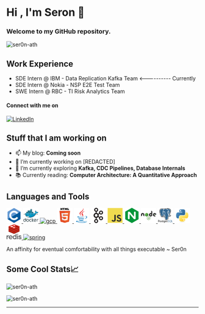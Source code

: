 <h1 align="left">Hi , I'm Seron 👋</h1>
<h3 align="left">Welcome to my GitHub repository. </h3>
<p align="left"> <img src="https://komarev.com/ghpvc/?username=ser0n-ath&label=Profile%20views&color=0e75b6&style=flat" alt="ser0n-ath" /> </p>



<h2 align="left"> Work Experience</h2>

- SDE Intern @ IBM -  Data Replication Kafka Team <---------- Currently
- SDE Intern @ Nokia - NSP E2E Test Team
- SWE Intern @ RBC - TI Risk Analytics Team

<h4>Connect with me on</h4>
<a href="https://www.linkedin.com/in/seron-ath">
  <img src="https://img.shields.io/badge/LinkedIn-0077B5?style=for-the-badge&logo=linkedin&logoColor=white" alt="LinkedIn">
</a>

<h2 align="left">Stuff that I am working on</h2>

- 📫 My blog: **Coming soon**
- 🔭 I’m currently working on [REDACTED]
- 🌱 I’m currently exploring **Kafka, CDC Pipelines, Database Internals**
- 📚 Currently reading: **Computer Architecture: A Quantitative Approach**

<h2 align="left">Languages and Tools</h2>
<p align="left">
  <a href="https://www.cprogramming.com/" target="_blank" rel="noreferrer">
    <img src="https://raw.githubusercontent.com/devicons/devicon/master/icons/c/c-original.svg" alt="c" width="40" height="40" />
  </a> 
  <a href="https://www.docker.com/" target="_blank" rel="noreferrer">
    <img src="https://raw.githubusercontent.com/devicons/devicon/master/icons/docker/docker-original-wordmark.svg" alt="docker" width="40" height="40" />
  </a> 
  <a href="https://cloud.google.com" target="_blank" rel="noreferrer">
    <img src="https://www.vectorlogo.zone/logos/google_cloud/google_cloud-icon.svg" alt="gcp" width="40" height="40" />
  </a> 
  <a href="https://www.w3.org/html/" target="_blank" rel="noreferrer">
    <img src="https://raw.githubusercontent.com/devicons/devicon/master/icons/html5/html5-original-wordmark.svg" alt="html5" width="40" height="40" />
  </a> 
  <a href="https://www.java.com" target="_blank" rel="noreferrer">
    <img src="https://raw.githubusercontent.com/devicons/devicon/master/icons/java/java-original.svg" alt="java" width="40" height="40" />
  </a> 
  <a href="https://kafka.apache.org/" target="_blank" rel="noreferrer">
    <img src="https://raw.githubusercontent.com/devicons/devicon/master/icons/apachekafka/apachekafka-original.svg" alt="Kafka" width="40" height="40" />
  </a>
  <a href="https://developer.mozilla.org/en-US/docs/Web/JavaScript" target="_blank" rel="noreferrer">
    <img src="https://raw.githubusercontent.com/devicons/devicon/master/icons/javascript/javascript-original.svg" alt="javascript" width="40" height="40" />
  </a>
  <a href="https://www.nginx.com" target="_blank" rel="noreferrer">
    <img src="https://raw.githubusercontent.com/devicons/devicon/master/icons/nginx/nginx-original.svg" alt="nginx" width="40" height="40" />
  </a>
  <a href="https://nodejs.org" target="_blank" rel="noreferrer">
    <img src="https://raw.githubusercontent.com/devicons/devicon/master/icons/nodejs/nodejs-original-wordmark.svg" alt="nodejs" width="40" height="40" />
  </a>
  <a href="https://www.postgresql.org" target="_blank" rel="noreferrer">
    <img src="https://raw.githubusercontent.com/devicons/devicon/master/icons/postgresql/postgresql-original-wordmark.svg" alt="postgresql" width="40" height="40" />
  </a>
  <a href="https://www.python.org" target="_blank" rel="noreferrer">
    <img src="https://raw.githubusercontent.com/devicons/devicon/master/icons/python/python-original.svg" alt="python" width="40" height="40" />
  </a>
  <a href="https://redis.io" target="_blank" rel="noreferrer">
    <img src="https://raw.githubusercontent.com/devicons/devicon/master/icons/redis/redis-original-wordmark.svg" alt="redis" width="40" height="40" />
  </a>
  <a href="https://spring.io/" target="_blank" rel="noreferrer">
    <img src="https://www.vectorlogo.zone/logos/springio/springio-icon.svg" alt="spring" width="40" height="40" />
  </a>

  <p> An affinity for eventual comfortability with all things executable ~ Ser0n</p>
</p>


<h2 align="left">Some Cool Stats📈 </h2>
<p align="left"> <img src="https://github-readme-streak-stats.herokuapp.com/?user=ser0n-ath&" alt="ser0n-ath" width="350" /></p>
<p align="left"><img src="https://github-readme-stats.vercel.app/api/top-langs?username=ser0n-ath&show_icons=true&locale=en&layout=compact" width="350" alt="ser0n-ath" /> </p>

---

